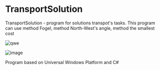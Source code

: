# TransportSolution
TransportSolution - program for solutions transpot's tasks. This program can use method Fogel, method North-West's angle, method the smallest cost

![qwe](https://user-images.githubusercontent.com/57843891/148372317-c6c434e7-37f5-40e4-96d5-fcda7aa0135f.png)

![image](https://user-images.githubusercontent.com/57843891/148226369-53f18c65-b7c0-41a6-b8f8-273925b57b48.png)

Program based on Universal Windows Platform and C#


